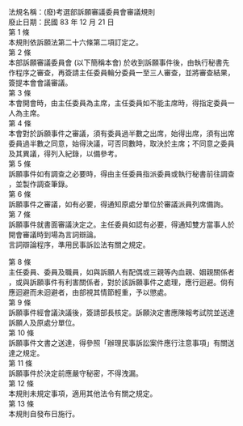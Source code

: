 法規名稱：(廢)考選部訴願審議委員會審議規則  
廢止日期：民國 83 年 12 月 21 日  
第 1 條  
本規則依訴願法第二十六條第二項訂定之。  
第 2 條  
本部訴願審議委員會 (以下簡稱本會) 於收到訴願事件後，由執行秘書先  
作程序之審查，再簽請主任委員輪分委員一至三人審查，並將審查結果，  
簽提本會會議審議。  
第 3 條  
本會開會時，由主任委員為主席，主任委員如不能主席時，得指定委員一  
人為主席。  
第 4 條  
本會對於訴願事件之審議，須有委員過半數之出席，始得出席，須有出席  
委員過半數之同意，始得決議，可否同數時，取決於主席；不同意之委員  
及其異議，得列入紀錄，以備參考。  
第 5 條  
訴願事件如有調查之必要時，得由主任委員指派委員或執行秘書前往調查  
，並製作調查筆錄。  
第 6 條  
訴願事件之審議，如有必要，得通知原處分單位於審議派員列席備詢。  
第 7 條  
訴願事件就書面審議決定之。主任委員如認有必要，得通知雙方當事人於  
開會審議時到場為言詞辯論。  
言詞辯論程序，準用民事訴訟法有關之規定。  


第 8 條  
主任委員、委員及職員，如與訴願人有配偶或三親等內血親、姻親關係者  
，或與訴願事件有利害關係者，對於該訴願事件之處理，應行迴避。倘有  
應迴避而未迴避者，由部視其情節輕重，予以懲處。  
第 9 條  
訴願事件經會議決議後，簽請部長核定。訴願決定書應陳報考試院並送達  
訴願人及原處分單位。  
第 10 條  
訴願事件文書之送達，得參照「辦理民事訴訟案件應行注意事項」有關送  
達之規定。  
第 11 條  
訴願事件於決定前應嚴守秘密，不得洩漏。  
第 12 條  
本規則未規定事項，適用其他法令有關之規定。  
第 13 條  
本規則自發布日施行。  


